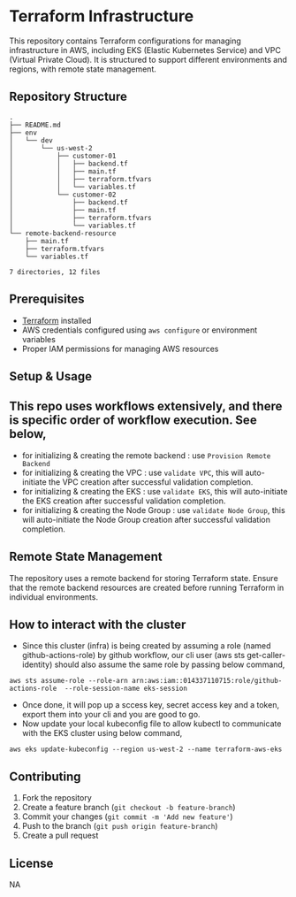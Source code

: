 # Terraform Infrastructure

This repository contains Terraform configurations for managing infrastructure in AWS, including EKS (Elastic Kubernetes Service) and VPC (Virtual Private Cloud). It is structured to support different environments and regions, with remote state management.

## Repository Structure

```
.
├── README.md
├── env
│   └── dev
│       └── us-west-2
│           ├── customer-01
│           │   ├── backend.tf
│           │   ├── main.tf
│           │   ├── terraform.tfvars
│           │   └── variables.tf
│           └── customer-02
│               ├── backend.tf
│               ├── main.tf
│               ├── terraform.tfvars
│               └── variables.tf
└── remote-backend-resource
    ├── main.tf
    ├── terraform.tfvars
    └── variables.tf

7 directories, 12 files
```

## Prerequisites

- [Terraform](https://www.terraform.io/downloads.html) installed
- AWS credentials configured using `aws configure` or environment variables
- Proper IAM permissions for managing AWS resources

## Setup & Usage

## This repo uses workflows extensively, and there is specific order of workflow execution. See below,
- for initializing & creating the remote backend : use `Provision Remote Backend` 
- for initializing & creating the VPC            : use `validate VPC`, this will auto-initiate the VPC creation after successful validation completion.
- for initializing & creating the EKS            : use `validate EKS`, this will auto-initiate the EKS creation after successful validation completion.
- for initializing & creating the Node Group     : use `validate Node Group`, this will auto-initiate the Node Group creation after successful validation completion.


## Remote State Management
The repository uses a remote backend for storing Terraform state. Ensure that the remote backend resources are created before running Terraform in individual environments.


## How to interact with the cluster
- Since this cluster (infra) is being created by assuming a role (named github-actions-role) by github workflow, our cli user (aws sts get-caller-identity) should also assume the same role by passing below command,

```
aws sts assume-role --role-arn arn:aws:iam::014337110715:role/github-actions-role  --role-session-name eks-session
``` 

- Once done, it will pop up a sccess key, secret access key and a token, export them into your cli and you are good to go. 
- Now update your local kubeconfig file to allow kubectl to communicate with the EKS cluster using below command,

```
aws eks update-kubeconfig --region us-west-2 --name terraform-aws-eks
```

## Contributing
1. Fork the repository
2. Create a feature branch (`git checkout -b feature-branch`)
3. Commit your changes (`git commit -m 'Add new feature'`)
4. Push to the branch (`git push origin feature-branch`)
5. Create a pull request

## License
NA

